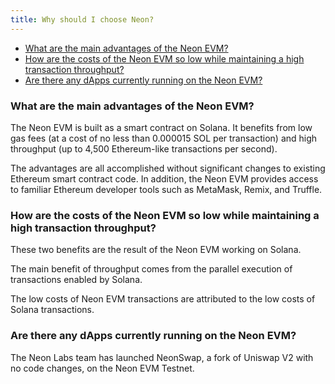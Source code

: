 ```yaml
---
title: Why should I choose Neon?
---
```


  * [What are the main advantages of the Neon EVM?](#what-are-the-main-advantages-of-the-neon-evm)
  * [How are the costs of the Neon EVM so low while maintaining a high transaction throughput?](#how-are-the-costs-of-the-neon-evm-so-low-while-maintaining-a-high-transaction-throughput)
  * [Are there any dApps currently running on the Neon EVM?](#are-there-any-dapps-currently-running-on-the-neon-evm)

### What are the main advantages of the Neon EVM?

The Neon EVM is built as a smart contract on Solana. It benefits from low gas fees (at a cost of no less than
0.000015 SOL per transaction) and high throughput (up to 4,500 Ethereum-like transactions per second).

The advantages are all accomplished without significant changes to existing Ethereum smart contract code.
In addition, the Neon EVM provides access to familiar Ethereum developer tools such as MetaMask, Remix, and Truffle.

### How are the costs of the Neon EVM so low while maintaining a high transaction throughput?

These two benefits are the result of the Neon EVM working on Solana.

The main benefit of throughput comes from the parallel execution of transactions enabled by Solana.

The low costs of Neon EVM transactions are attributed to the low costs of Solana transactions.

### Are there any dApps currently running on the Neon EVM?

The Neon Labs team has launched NeonSwap, a fork of Uniswap V2 with no code changes, on the Neon EVM Testnet.

